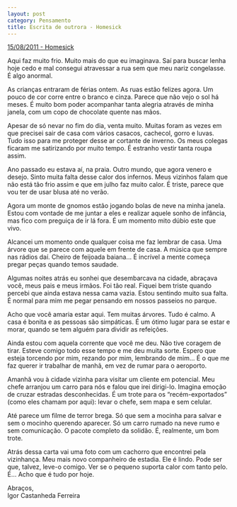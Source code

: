 ```yaml
---
layout: post
category: Pensamento
title: Escrita de outrora - Homesick
---
```


[15/08/2011 - Homesick](https://www.recantodasletras.com.br/contoscotidianos/3162190)

Aqui faz muito frio. Muito mais do que eu imaginava. Saí para buscar lenha hoje cedo e mal consegui atravessar a rua sem que meu nariz congelasse. É algo anormal.

As crianças entraram de férias ontem. As ruas estão felizes agora. Um pouco de cor corre entre o branco e cinza. Parece que não vejo o sol há meses. É muito bom poder acompanhar tanta alegria através de minha janela, com um copo de chocolate quente nas mãos.

Apesar de só nevar no fim do dia, venta muito. Muitas foram as vezes em que precisei sair de casa com vários casacos, cachecol, gorro e luvas. Tudo isso para me proteger desse ar cortante de inverno. Os meus colegas ficaram me satirizando por muito tempo. É estranho vestir tanta roupa assim.

Ano passado eu estava aí, na praia. Outro mundo, que agora venero e desejo. Sinto muita falta desse calor dos infernos. Meus vizinhos falam que não está tão frio assim e que em julho faz muito calor. É triste, parece que vou ter de usar blusa até no verão.

Agora um monte de gnomos estão jogando bolas de neve na minha janela. Estou com vontade de me juntar a eles e realizar aquele sonho de infância, mas fico com preguiça de ir lá fora. É um momento mito dúbio este que vivo.

Alcancei um momento onde qualquer coisa me faz lembrar de casa. Uma árvore que se parece com aquele em frente de casa. A música que sempre nas rádios daí. Cheiro de feijoada baiana... É incrível a mente começa pregar peças quando temos saudade.

Algumas noites atrás eu sonhei que desembarcava na cidade, abraçava você, meus pais e meus irmãos. Foi tão real. Fiquei bem triste quando percebi que ainda estava nessa cama vazia. Estou sentindo muito sua falta. É normal para mim me pegar pensando em nossos passeios no parque.

Acho que você amaria estar aqui. Tem muitas árvores. Tudo é calmo. A casa é bonita e as pessoas são simpáticas. É um ótimo lugar para se estar e morar, quando se tem alguém para dividir as refeições.

Ainda estou com aquela corrente que você me deu. Não tive coragem de tirar. Esteve comigo todo esse tempo e me deu muita sorte. Espero que esteja torcendo por mim, rezando por mim, lembrando de mim... É o que me faz querer ir trabalhar de manhã, em vez de rumar para o aeroporto.

Amanhã vou à cidade vizinha para visitar um cliente em potencial. Meu chefe arranjou um carro para nós e falou que irei dirigi-lo. Imagina emoção de cruzar estradas desconhecidas. É um trote para os “recém-exportados” (como eles chamam por aqui): levar o chefe, sem mapa e sem celular.

Até parece um filme de terror brega. Só que sem a mocinha para salvar e sem o mocinho querendo aparecer. Só um carro rumado na neve rumo e sem comunicação. O pacote completo da solidão. É, realmente, um bom trote.

Atrás dessa carta vai uma foto com um cachorro que encontrei pela vizinhança. Meu mais novo companheiro de estadia. Ele é lindo. Pode ser que, talvez, leve-o comigo. Ver se o pequeno suporta calor com tanto pelo. É... Acho que é tudo por hoje.

Abraços,<br/>Igor Castanheda Ferreira
